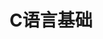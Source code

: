 ---
lang: zh-CN
title: C语言基础
titleTemplate: 数据结构需要掌握的C语言基础
description: 学好C语言，走遍天下都不怕
aside: left
lastUpdated: true
sidebar: false
footer: false
prev:
  text: '第三篇|行列式'
  link: '/study/math/Linear_Algebra/行列式'
next:
  text: '第五篇|特征值与相似性'
  link: '/study/math/Linear_Algebra/特征值与相似性'  
---